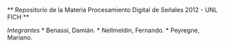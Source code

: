 ** Repositorio de la Materia Procesamiento Digital de Señales 2012 - UNL FICH **

*Integrantes*
	* Benassi, Damián.
	* Nellmeldin, Fernando.
	* Peyregne, Mariano.